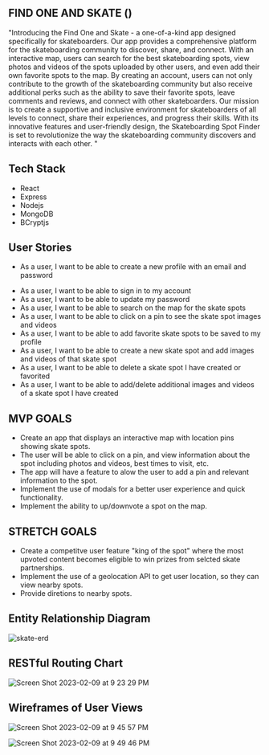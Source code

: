 ## FIND ONE AND SKATE ()


"Introducing the Find One and Skate - a one-of-a-kind app designed specifically for skateboarders. Our app provides a comprehensive platform for the skateboarding community to discover, share, and connect. With an interactive map, users can search for the best skateboarding spots, view photos and videos of the spots uploaded by other users, and even add their own favorite spots to the map. By creating an account, users can not only contribute to the growth of the skateboarding community but also receive additional perks such as the ability to save their favorite spots, leave comments and reviews, and connect with other skateboarders. Our mission is to create a supportive and inclusive environment for skateboarders of all levels to connect, share their experiences, and progress their skills. With its innovative features and user-friendly design, the Skateboarding Spot Finder is set to revolutionize the way the skateboarding community discovers and interacts with each other. "

## Tech Stack

- React
- Express
- Nodejs
- MongoDB
- BCryptjs

## User Stories

- As a user, I want to be able to create a new profile with an email and password
* As a user, I want to be able to sign in to my account
* As a user, I want to be able to update my password
* As a user, I want to be able to search on the map for the skate spots
* As a user, I want to be able to click on a pin to see the skate spot images and videos
* As a user, I want to be able to add favorite skate spots to be saved to my profile
* As a user, I want to be able to create a new skate spot and add images and videos of that skate spot
* As a user, I want to be able to delete a skate spot I have created or favorited
* As a user, I want to be able to add/delete additional images and videos of a skate spot I have created



## MVP GOALS
- Create an app that displays an interactive map with location pins showing skate spots.
- The user will be able to click on a pin, and view information about the spot including photos and videos, best times to visit, etc.
- The app will have a feature to alow the user to add a pin and relevant information to the spot.
- Implement the use of modals for a better user experience and quick functionality.
- Implement the ability to up/downvote a spot on the map.




## STRETCH GOALS
- Create a competitve user feature "king of the spot" where the most upvoted content becomes eligible to win prizes from selcted skate partnerships.
- Implement the use of a geolocation API to get user location, so they can view nearby spots.
- Provide diretions to nearby spots.



## Entity Relationship Diagram
![skate-erd](https://user-images.githubusercontent.com/117604017/218008705-6b96dcf7-4128-482f-b006-44d4cf0c9b9a.png)




## RESTful Routing Chart
![Screen Shot 2023-02-09 at 9 23 29 PM](https://user-images.githubusercontent.com/117604017/218008888-cb4e9a84-c52b-456c-82b5-2fbe465a9797.png)





## Wireframes of User Views
![Screen Shot 2023-02-09 at 9 45 57 PM](https://user-images.githubusercontent.com/117604017/218011167-d030a26a-7b7d-410a-b25c-e900d80ea8be.png)


![Screen Shot 2023-02-09 at 9 49 46 PM](https://user-images.githubusercontent.com/117604017/218011677-e0d22ee2-3ffe-430a-9ad1-4e5ace0597ff.png)
